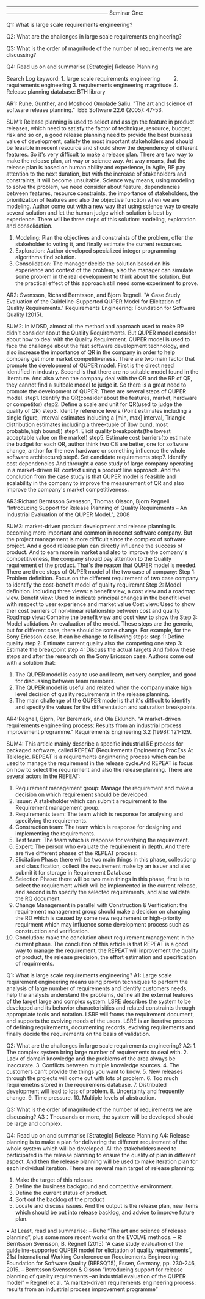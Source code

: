 
———————————————————————————————————————————————————————
Seminar One:


Q1: What is large scale requirements engineering?


Q2: What are the challenges in large scale requirements engineering?


Q3: What is the order of magnitude of the number of requirements we are
discussing?


Q4: Read up on and summarise [Strategic] Release Planning



Search Log
keyword: 1. large scale requirements engineering
         2. requirements engineering
         3. requirements engineering magnitude
         4. Release planning
database: BTH library



AR1: Ruhe, Gunther, and Moshood Omolade Saliu. "The art and science of software release planning." IEEE Software 22.6 (2005): 47-53.

SUM1: Release planning is used to select and assign the feature in product releases, which need to satisfy the factor of technique, resource, budget, risk and so on, a good release planning need to provide the best business value of development, satisfy the most important stakeholders and should be feasible in recent resource and should show the dependency of different features. So it's very difficult to make a release plan. There are two way to make the release plan, art way or science way.
Art way means, that the release plan is based on human ability and experience, in Agile, RP pay attention to the next duration, but with the increase of stakeholders and constraints, it will become unsuitable.
Science way means, using modeling to solve the problem, we need consider about feature, dependencies between features, resource constraints, the importance of stakeholders, the prioritization of features and also the objective function when we are modeling.
Author come out with a new way that using science way to create several solution and let the human judge which solution is best by experience. There will be three steps of this solution: modeling, exploration and consolidation.
1. Modeling: Plan the objectives and constraints of the problem, offer the stakeholder to voting it, and finally estimate the current resources.
2. Exploration: Author developed specialized integer programming algorithms find solution.
3. Consolidation: The manager decide the solution based on his experience and context of the problem, also the manager can simulate some problem in the real development to think about the solution.
But the practical effect of this approach still need some experiment to prove.


AR2: Svensson, Richard Berntsson, and Bjorn Regnell. "A Case Study Evaluation of the Guideline-Supported QUPER Model for Elicitation of Quality Requirements." Requirements Engineering: Foundation for Software Quality (2015).

SUM2: In MDSD, almost all the method and approach used to make RP didn't consider about the Quality Requirements. But QUPER model consider about how to deal with the Quality Requirement. QUPER model is used to face the challenge about the fast software development technology, and also increase the importance of QR in the company in order to help company get more market competitiveness.
There are two main factor that promote the development of QUPER model. First is the direct need identified in industry. Second is that there are no suitable model found in the literature. And also when the company deal with the QR and the RP of QR, they cannot find a suitbale model to judge it. So there is a great need to promote the development of QUPER.
There are several steps of QUPER model.
step1. Identify the QR(consider about the features, market, hardware or competitor)
step2. Define a scale and unit for QR(used to judge the quality of QR)
step3. Identify  reference levels.(Point  estimates including a single ﬁgure, Interval  estimates including a [min,  max] interval,  Triangle  distribution  estimates including a three-tuple of [low bund, most probable,high bound])
step4. Elicit quality breakpoints(the lowest acceptable value on the market)
step5. Estimate cost barriers(to estimate the budget for each QR, author think two CB are better, one for software change, anthor for the new hardware or something influence the whole software architecture)
step6. Set candidate requirements
step7. Identify cost dependencies
And throught a case study of large company operating in a market-driven RE context using a product line approach.
And the conclution from the case study is that QUPER model is feasible and scalability in the company to improve the measurement of QR and also improve the company's market competitiveness.



AR3:Richard Berntsson Svensson, Thomas Olsson, Bjorn Regnell. "Introducing Support for Release Planning of Quality Requirements – An Industrial Evaluation of the QUPER Model.", 2008

SUM3: market-driven product development and release planning is becoming more important and common in recenct software company. But the project management is more difficult since the complex of software project. And a good release plan can directly influence the success of product. And to earn more in market and also to improve the company's competitiveness, the company should pay attention to the Quality requirement of the product. That's the reason that QUPER model is needed.
There are three steps of QUPER model of the two case of company:
Step 1: Problem definition. Focus on the different requirement of two case company to identify the cost-benefit model of quality requiremnt
Step 2: Model definition. Including three views: a benefit view, a cost view and a roadmap view.
        Benefit view: Used to indicate principal changes in the benefit level with respect to user experience and market value
        Cost view: Used to show ther cost barriers of non-linear relationship between cost and quality
        Roadmap view: Combine the benefit view and cost view to show the 
Step 3: Model validation. An evaluation of the model.
These steps are the generic, but for different case, there should be some change. For example, for the Sony Ericsson case. It can be change to following steps:
step 1: Define quality
step 2: Estimate current quality also the competing one
step 3: Estimate the breakpoint
step 4: Discuss the actual targets
And follow these steps and after the research on the Sony Ericsson case. Authors come out with a solution that:
1. The QUPER model is easy to use and learn, not very complex, and good for discussing between team members.
2. The QUPER model is useful and related when the company make high level decision of quality requirements in the release planning.
3. The main challenge of the QUPER model is that it's difficult to identify and specify the values for the differentiation and saturation breakpoints.



AR4:Regnell, Bjorn, Per Beremark, and Ola Eklundh. "A market-driven requirements engineering process: Results from an industrial process improvement programme." Requirements Engineering 3.2 (1998): 121-129.

SUM4: This article mainly describe a specific industrial RE process for packaged software, called REPEAT (Requirements Engineering ProcEss At Telelogic. REPEAT is a requirements enginnering process which can be used to manage the requirement in the release cycle.And REPEAT is focus on how to select the requirement and also the release planning. There are several actors in the REPEAT:
1. Requirement management group: Manage the requirement and make a decision on which requirement should be developed.
2. Issuer: A stakeholder which can submit a requirement to the Requirement management group.
3. Requirements team: The team which is response for analysing and specifying the requirements.
4. Construction team: The team which is response for designing and implementing the requirements.
5. Test team: The team which is response for verifying the requirement.
6. Expert: The person who evaluate the requirement in depth.
And there are five different phases of the REPEAT process:
1. Elicitation Phase: there will be two main things in this phase, collectiong and classification, collect the requirement make by an issuer and also submit it for storage in Requirement Database
2. Selection Phase: there will be two main things in this phase, first is to select the requirement which will be implemented in the current release, and second is to specify the selected requirements, and also validate the RQ document.
3. Change Management in parallel with Construction & Verification: the requirement management group should make a decision on changing the RD which is caused by some new requirement or high-priority requirment which may influence some development process such as construction and verification.
4. Conclution: make the conclution about requirement management in the current phase.
The conclution of this article is that REPEAT is a good way to manage the requirement, the REPEAT will inprovement the quality of product, the release precision, the effort estimation and specification of requirments. 

Q1: What is large scale requirements engineering?
A1: Large scale requirement engineering means using proven techniques to perform the analysis of large number of requirements and identify customers needs, help the analysts understand the problems, define all the external features of the target large and complex system. LSRE describes the system to be developed and its behavior characterisitics and related constraints through appropriate tools and notation. LSRE will froms the requirement document, and supports the evolving needs of the users. LSRE is an iterative process of defining requirements, documenting records, evolving requirements and finally decide the requirements on the basis of validation.

Q2: What are the challenges in large scale requirements engineering?
A2: 1. The complex system bring large number of requirements to deal with. 
    2. Lack of domain knowledge and the problems of the area always be inaccurate.
    3. Conflicts between multiple knowledge sources.
    4. The customers can't provide the things you want to know.
    5. New releases through the projects will come out with lots of problem.
    6. Too much requiremetns stored in the requiremens database.
    7. Distributed development will lead to lots of problem.
    8. Uncertainty and frequently change.
    9. Time pressure.
    10. Multiple levels of abstraction.

Q3: What is the order of magnitude of the number of requirements we are
discussing?
A3：Thousands or more, the system will be developed should be large and complex.

Q4: Read up on and summarise [Strategic] Release Planning
A4: Release planning is to make a plan for delivering the different requirement of the whole system which will be developed. All the stakeholders need to participated in the release planning to ensure the quality of plan in different aspect. And then the release planning will be used to make iteration plan for each individual iteration. There are several main target of release planning:
   1. Make the target of this release.
   2. Define the business background and competitive environment.
   3. Define the current status of product.
   4. Sort out the backlog of the product
   5. Locate and discuss issues.
And the output is the release plan, new items which should be put into release backlog, and advice to improve future plan.




• At Least, read and summarise:
– Ruhe “The art and science of release planning”, plus some more recent
works on the EVOLVE methods.
– R: Berntsson Svensson, B. Regnell (2015) “A case study evaluation
of the guideline-supported QUPER model for elicitation of quality
requirements”, 21st International Working Conference on Requirements
Engineering: Foundation for Software Quality (REFSQ’15),
Essen, Germany, pp. 230-246, 2015.
– Berntsson Svensson & Olsson “Introducing support for release planning
of quality requirements –an industrial evaluation of the QUPER
model”
– Regnell et al. “A market-driven requirements engineering process:
results from an industrial process improvement programme”

